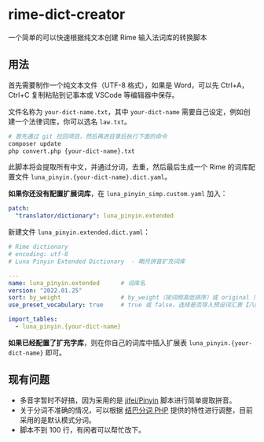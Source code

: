 # rime-dict-creator
一个简单的可以快速根据纯文本创建 Rime 输入法词库的转换脚本

## 用法

首先需要制作一个纯文本文件（UTF-8 格式），如果是 Word，可以先 Ctrl+A，Ctrl+C 复制粘贴到记事本或 VSCode 等编辑器中保存。

文件名称为 `your-dict-name.txt`，其中 `your-dict-name` 需要自己设定，例如创建一个法律词库，你可以选名 `law.txt`。

```bash
# 首先通过 git 拉回项目，然后再进目录后执行下面的命令
composer update
php convert.php {your-dict-name}.txt
```

此脚本将会提取所有中文，并通过分词，去重，然后最后生成一个 Rime 的词库配置文件 `luna_pinyin.{your-dict-name}.dict.yaml`。

**如果你还没有配置扩展词库**，在 `luna_pinyin_simp.custom.yaml` 加入：

```yaml
patch:
  "translator/dictionary": luna_pinyin.extended
```

新建文件 `luna_pinyin.extended.dict.yaml`：

```yaml
# Rime dictionary
# encoding: utf-8
# Luna Pinyin Extended Dictionary  - 朙月拼音扩充词库

---
name: luna_pinyin.extended      # 词库名
version: "2022.01.25"
sort: by_weight                 # by_weight（按词频高低排序）或 original（保持原码表中的顺序）
use_preset_vocabulary: true     # true 或 false，选择是否导入预设词汇表【八股文】

import_tables:
  - luna_pinyin.{your-dict-name}

```

**如果已经配置了扩充字库**，则在你自己的词库中插入扩展表 `luna_pinyin.{your-dict-name}` 即可。

## 现有问题

- 多音字暂时不好搞，因为采用的是 [jifei/Pinyin](https://github.com/jifei/Pinyin) 脚本进行简单提取拼音。
- 关于分词不准确的情况，可以根据 [结巴分词 PHP](https://github.com/fukuball/jieba-php) 提供的特性进行调整，目前采用的是默认模式分词。
- 脚本不到 100 行，有闲者可以帮忙改下。
